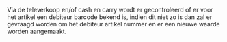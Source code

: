 Via de televerkoop en/of cash en carry wordt er gecontroleerd of er voor het artikel een debiteur barcode bekend is, indien dit niet zo is dan zal er gevraagd worden om het debiteur artikel nummer en er een nieuwe waarde worden aangemaakt. 